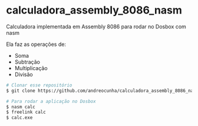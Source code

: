 # calculadora_assembly_8086_nasm
Calculadora implementada em Assembly 8086 para rodar no Dosbox com nasm

Ela faz as operações de:
- Soma
- Subtração
- Multiplicação
- Divisão

```bash
# Clonar esse repositório
$ git clone https://github.com/andreocunha/calculadora_assembly_8086_nasm

# Para rodar a aplicação no Dosbox
$ nasm calc
$ freelink calc
$ calc.exe

```
